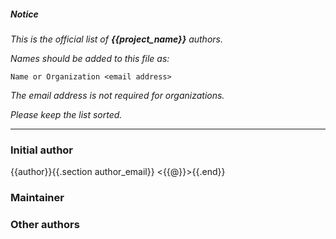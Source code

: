 ##### Notice

*This is the official list of **{{project_name}}** authors.*

*Names should be added to this file as:*

    Name or Organization <email address>

*The email address is not required for organizations.*

*Please keep the list sorted.*

***

### Initial author

{{author}}{{.section author_email}} <{{@}}>{{.end}}

### Maintainer



### Other authors


